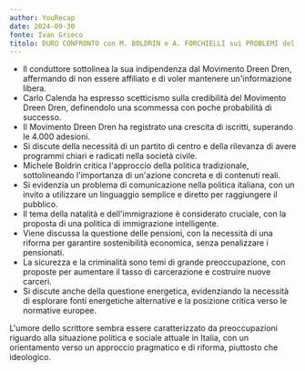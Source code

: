 ```yaml
---
author: YouRecap
date: 2024-09-30
fonte: Ivan Grieco
titolo: DURO CONFRONTO con M. BOLDRIN e A. FORCHIELLI sui PROBLEMI del DRIN DRIN
---
```


- Il conduttore sottolinea la sua indipendenza dal Movimento Dreen Dren, affermando di non essere affiliato e di voler mantenere un'informazione libera.
- Carlo Calenda ha espresso scetticismo sulla credibilità del Movimento Dreen Dren, definendolo una scommessa con poche probabilità di successo.
- Il Movimento Dreen Dren ha registrato una crescita di iscritti, superando le 4.000 adesioni.
- Si discute della necessità di un partito di centro e della rilevanza di avere programmi chiari e radicati nella società civile.
- Michele Boldrin critica l'approccio della politica tradizionale, sottolineando l'importanza di un'azione concreta e di contenuti reali.
- Si evidenzia un problema di comunicazione nella politica italiana, con un invito a utilizzare un linguaggio semplice e diretto per raggiungere il pubblico.
- Il tema della natalità e dell'immigrazione è considerato cruciale, con la proposta di una politica di immigrazione intelligente.
- Viene discussa la questione delle pensioni, con la necessità di una riforma per garantire sostenibilità economica, senza penalizzare i pensionati.
- La sicurezza e la criminalità sono temi di grande preoccupazione, con proposte per aumentare il tasso di carcerazione e costruire nuove carceri.
- Si discute anche della questione energetica, evidenziando la necessità di esplorare fonti energetiche alternative e la posizione critica verso le normative europee.

L'umore dello scrittore sembra essere caratterizzato da preoccupazioni riguardo alla situazione politica e sociale attuale in Italia, con un orientamento verso un approccio pragmatico e di riforma, piuttosto che ideologico.
